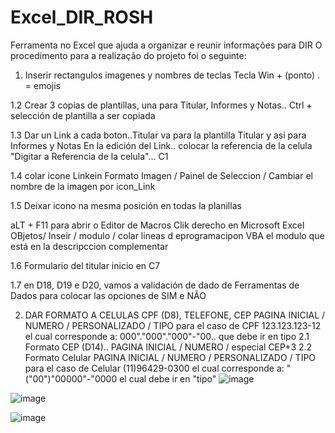 # Excel_DIR_ROSH
Ferramenta no Excel que ajuda a organizar e reunir informações para DIR
O procedimento para a realização do projeto foi o seguinte:
1. Inserir rectangulos imagenes y nombres de teclas
Tecla Win + (ponto) .  = emojis

1.2 Crear 3 copias de plantillas, una para Titular, Informes y Notas.. Ctrl + selección de plantilla a ser copiada

1.3 Dar un Link a cada boton..Titular va para la plantilla Titular y asi para Informes y Notas
En la edición del Link.. colocar la referencia de la celula "Digitar a Referencia de la celula"... C1

1.4 colar icone Linkein
Formato Imagen / Painel de Seleccion / Cambiar el nombre de la imagen por icon_Link

1.5  Deixar icono na mesma posición en todas la planillas

 aLT + F11 para abrir o Editor de Macros
Clik derecho en Microsoft Excel OBjetos/ Inseir / modulo   / colar  lineas d eprogramacipon VBA el modulo que está en la descripccion complementar 

1.6 Formulario del titular  inicio en C7

1.7 en D18, D19 e D20, vamos a validación de dado de Ferramentas de Dados para colocar las opciones de SIM e NÃO

2. DAR FORMATO A CELULAS CPF (D8), TELEFONE, CEP
PAGINA INICIAL / NUMERO / PERSONALIZADO / TIPO
para el caso de CPF 123.123.123-12 el cual corresponde a: 000"."000"."000"-"00.. que debe ir en
tipo
2.1 Formato CEP (D14).. PAGINA INICIAL / NUMERO / especial CEP+3
2.2 Formato Celular
 PAGINA INICIAL / NUMERO / PERSONALIZADO / TIPO
para el caso de Celular (11)96429-0300 el cual corresponde a: "("00")"00000"-"0000 el cual debe ir en "tipo"
![image](https://github.com/user-attachments/assets/6869dcef-eb97-4dfe-81d3-febccd715ad2)

![image](https://github.com/user-attachments/assets/fd164f17-b5b6-4d64-b743-cd91a3798914)

![image](https://github.com/user-attachments/assets/868c9ab8-2085-4f86-9bca-fe9c8896213b)


